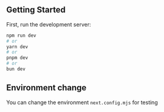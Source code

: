 
## Getting Started

First, run the development server:

```bash
npm run dev
# or
yarn dev
# or
pnpm dev
# or
bun dev
```

## Environment change

You can change the environment `next.config.mjs` for testing

